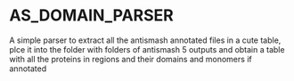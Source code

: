 # AS_DOMAIN_PARSER
A simple parser to extract all the antismash annotated files in a cute table, plce it into the folder with folders of antismash 5 outputs and obtain a table with all the proteins in regions and their domains and monomers if annotated
